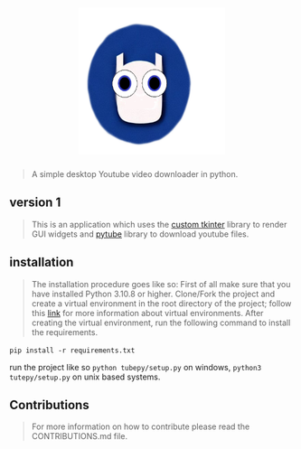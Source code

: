 <div align="center">
<h1>
    <img width="260" height=260 src="https://github.com/AlbertSolomon/tubepy/blob/main/assets/icontest3.png"/> <br>
</h1> 
</div>




> A simple desktop Youtube video downloader in python.

## version 1

> This is an application which uses the [custom tkinter](https://github.com/TomSchimansky/CustomTkinter) library to render GUI widgets and [pytube](https://pytube.io/en/latest/) library to download youtube files.

## installation

> The installation procedure goes like so:
> First of all make sure that you have installed Python 3.10.8 or higher.
> Clone/Fork the project and create a virtual environment in the root directory of the project; follow this [link](https://www.geeksforgeeks.org/python-virtual-environment/) for more information about virtual environments.
> After creating the virtual environment, run the following command to install the requirements.

` pip install -r requirements.txt `

run the project like so ` python tubepy/setup.py ` on windows, ` python3 tutepy/setup.py ` on unix based systems.

## Contributions

> For more information on how to contribute please read the CONTRIBUTIONS.md file.
